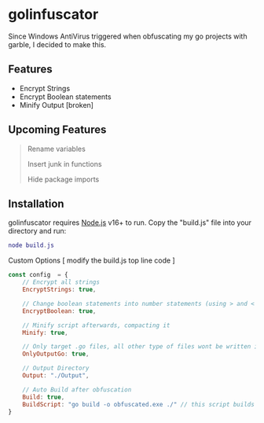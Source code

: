 # golinfuscator
Since Windows AntiVirus triggered when obfuscating my go projects with garble, I decided to make this.

## Features
- Encrypt Strings
- Encrypt Boolean statements
- Minify Output [broken]

## Upcoming Features
> Rename variables
> 
> Insert junk in functions
> 
> Hide package imports

## Installation
golinfuscator requires [Node.js](https://nodejs.org/en/download/prebuilt-installer) v16+ to run.
Copy the "build.js" file into your directory and run:
```lua
node build.js
```


Custom Options [ modify the build.js top line code ]
```js
const config  = {
    // Encrypt all strings
    EncryptStrings: true,

    // Change boolean statements into number statements (using > and < sign)
    EncryptBoolean: true,

    // Minify script afterwards, compacting it
    Minify: true,

    // Only target .go files, all other type of files wont be written in the output
    OnlyOutputGo: true,

    // Output Directory
    Output: "./Output",

    // Auto Build after obfuscation
    Build: true,
    BuildScript: "go build -o obfuscated.exe ./" // this script builds the obfuscated content into the Output directory
}
```
